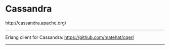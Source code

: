 # Cassandra

http://cassandra.apache.org/

---

Erlang client for Cassandra:
https://github.com/matehat/cqerl

---


